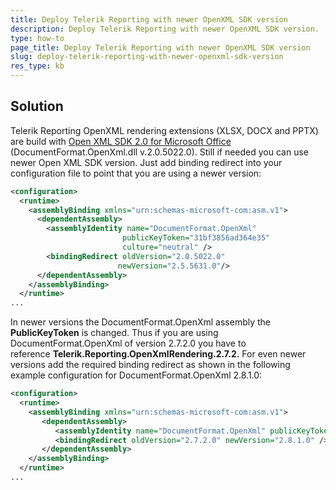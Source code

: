 ```yaml
---
title: Deploy Telerik Reporting with newer OpenXML SDK version
description: Deploy Telerik Reporting with newer OpenXML SDK version.
type: how-to
page_title: Deploy Telerik Reporting with newer OpenXML SDK version
slug: deploy-telerik-reporting-with-newer-openxml-sdk-version
res_type: kb
---
```


 ## Solution 
 
Telerik Reporting OpenXML rendering extensions (XLSX, DOCX and PPTX) are build with  [Open XML SDK 2.0 for Microsoft Office](../installation-deploying-openxml) (DocumentFormat.OpenXml.dll v.2.0.5022.0). Still if needed you can use newer Open XML SDK version. Just add binding redirect into your configuration file to point that you are using a newer version:  

```xml
<configuration>
  <runtime>
    <assemblyBinding xmlns="urn:schemas-microsoft-com:asm.v1">
      <dependentAssembly>
        <assemblyIdentity name="DocumentFormat.OpenXml"
                         publicKeyToken="31bf3856ad364e35"
                         culture="neutral" />
        <bindingRedirect oldVersion="2.0.5022.0"
                        newVersion="2.5.5631.0"/>
      </dependentAssembly>
    </assemblyBinding>
  </runtime>
...
```

In newer versions the DocumentFormat.OpenXml assembly the **PublicKeyToken** is changed. Thus if you are using DocumentFormat.OpenXml of version 2.7.2.0 you have to reference **Telerik.Reporting.OpenXmlRendering.2.7.2.** For even newer versions add the required binding redirect as shown in the following example configuration for DocumentFormat.OpenXml 2.8.1.0:  

```xml
<configuration>
  <runtime>
    <assemblyBinding xmlns="urn:schemas-microsoft-com:asm.v1">
       <dependentAssembly>
          <assemblyIdentity name="DocumentFormat.OpenXml" publicKeyToken="8fb06cb64d019a17" culture="neutral" />
          <bindingRedirect oldVersion="2.7.2.0" newVersion="2.8.1.0" />
       </dependentAssembly>
    </assemblyBinding>
  </runtime>
...
```
